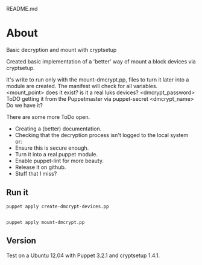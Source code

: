 README.md

# About #

Basic decryption and mount with cryptsetup

Created basic implementation of a 'better' way of mount a block devices
via cryptsetup.

It's write to run only with the mount-dmcrypt.pp, files to turn it later into a module are created.
The manifest will check for all variables.
 <mount_point> does it exist?
 <device> is it a real luks devices?
 <dmcrypt_password> ToDO getting it from the Puppetmaster via puppet-secret
 <dmcrypt_name> Do we have it?

There are some more ToDo open.

 - Creating a (better) documentation.
 - Checking that the decryption process isn't logged to the local system or:
 - Ensure this is secure enough.
 - Turn it into a real puppet module.
 - Enable puppet-lint for more beauty.
 - Release it on github.
 - Stuff that I miss?



## Run it ##

	puppet apply create-dmcrypt-devices.pp


	puppet apply mount-dmcrypt.pp




## Version ##

Test on a Ubuntu 12.04 with Puppet 3.2.1 and cryptsetup 1.4.1.




